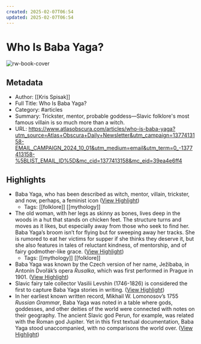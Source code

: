 ```yaml
---
created: 2025-02-07T06:54
updated: 2025-02-07T06:54
---
```

# Who Is Baba Yaga?

![rw-book-cover](https://img.atlasobscura.com/sn8iDugUnuESBQVlKuKpPr1GXltGmrBRJoUjCQvI3rY/rt:fit/w:600/q:81/sm:1/scp:1/ar:1/aHR0cHM6Ly9hdGxh/cy1kZXYuczMuYW1h/em9uYXdzLmNvbS91/cGxvYWRzL2Fzc2V0/cy83YTEyZWJhMzYz/MGQ5MzY4NjBfU3Bp/c2FrX0JlY29taW5n/IGJhYmEgeWFnYV9j/cm9wLmpwZw.jpg)

## Metadata
- Author: [[Kris Spisak]]
- Full Title: Who Is Baba Yaga?
- Category: #articles
- Summary: Trickster, mentor, probable goddess—Slavic folklore's most famous villain is so much more than a witch.
- URL: https://www.atlasobscura.com/articles/who-is-baba-yaga?utm_source=Atlas+Obscura+Daily+Newsletter&utm_campaign=1377413158-EMAIL_CAMPAIGN_2024_10_01&utm_medium=email&utm_term=0_-1377413158-%5BLIST_EMAIL_ID%5D&mc_cid=1377413158&mc_eid=39ea4e6ff4

## Highlights
- Baba Yaga, who has been described as witch, mentor, villain, trickster, and now, perhaps, a feminist icon ([View Highlight](https://read.readwise.io/read/01jhjpk83fhv0g4kk6z0dr2fte))
    - Tags: [[folklore]] [[mythology]] 
- The old woman, with her legs as skinny as bones, lives deep in the woods in a hut that stands on chicken feet. The structure turns and moves as it likes, but especially away from those who seek to find her. Baba Yaga’s broom isn’t for flying but for sweeping away her tracks. She is rumored to eat her victims for supper if she thinks they deserve it, but she also features in tales of reluctant kindness, of mentorship, and of fairy godmother-like grace. ([View Highlight](https://read.readwise.io/read/01jhjpp8h7z1tnwwbzmwadm5xk))
    - Tags: [[mythology]] [[folklore]] 
- Baba Yaga was known by the Czech version of her name, Ježibaba, in Antonín Dvořák’s opera *Rusalka*, which was first performed in Prague in 1901. ([View Highlight](https://read.readwise.io/read/01jhjps4dk0kw8k0zyh3wcajcb))
- Slavic fairy tale collector Vasilii Levshin (1746-1826) is considered the first to capture Baba Yaga stories in writing. ([View Highlight](https://read.readwise.io/read/01jhjpsm5mvans2a1bv30b0vgz))
- In her earliest known written record, Mikhail W. Lomonosov’s 1755 *Russian Grammar*, Baba Yaga was noted in a table where gods, goddesses, and other deities of the world were connected with notes on their geography. The ancient Slavic god Perun, for example, was related with the Roman god Jupiter. Yet in this first textual documentation, Baba Yaga stood unaccompanied, with no comparisons the world over. ([View Highlight](https://read.readwise.io/read/01jhjpv923kzg0j6txnwqqex2e))


